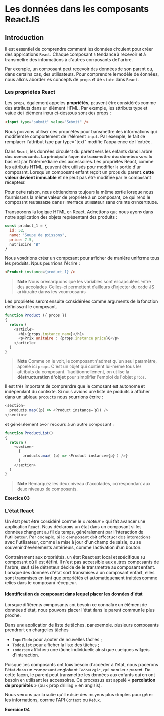 # Les données dans les composants ReactJS

## Introduction

Il est essentiel de comprendre comment les données circulent pour créer des applications `React`. Chaque composant a tendance à recevoir et à transmettre des informations à d'autres composants de l'arbre.

Par exemple, un composant peut recevoir des données de son parent ou, dans certains cas, des utilisateurs. Pour comprendre le modèle de données, nous allons aborder les concepts de `props` et de `state` dans `React`.

### Les propriétés React

Les `props`, également appelés **propriétés**, peuvent être considérés comme des attributs dans un élément HTML. Par exemple, les attributs type et value de l'élément input ci-dessous sont des props :

```html
<input type="submit" value="Submit" />
```

Nous pouvons utiliser ces propriétés pour transmettre des informations qui modifient le comportement de l'élément `input`. Par exemple, le fait de remplacer l'attribut type par type="text" modifie l'apparence de l'entrée.

Dans `React`, les données circulent du parent vers les enfants dans l'arbre des composants. La principale façon de transmettre des données vers le bas est par l'intermédiaire des accessoires. Les propriétés React, comme les attributs HTML, peuvent être utilisés pour modifier la sortie d'un composant. Lorsqu'un composant enfant reçoit un props du parent, **cette valeur devient immuable** et ne peut pas être modifiée par le composant récepteur.

Pour cette raison, nous obtiendrons toujours la même sortie lorsque nous fournissons la même valeur de propriété à un composant, ce qui rend le composant réutilisable dans l'interface utilisateur sans crainte d'incertitude.

Transposons la logique HTML en React. Admettons que nous ayons dans notre application des objets représentant des produits :
```js
const product_1 = {
  id: 52,
  name: "Soupe de poissons",
  price: 7.5,
  nutriScire "B"
}
```

Nous voudrions créer un composant pour afficher de manière uniforme tous les produits. Npus pourrions l'écrire :
```html
<Product instance={product_1} />
```

 > **Note** Nous oremarquons que les variables sont encapsulées entre des accolades. Celles-ci permettent d'ailleurs d'injecter du code JS arbittraire danss les vcomposants

Les propriétés seront ensuite considérées comme arguments de la fonction définissant le composant.
```js
function Product ({ props })
{
  return (
    <article>
      <h1>{props.instance.name}</h1>
      <p>Prix unitaire : {props.instance.price}€</p>
    </article>
  )
}
```

> **Note** Comme on le voit, le composant n'admet qu'un seul paramètre, appelé ici `props`. C'est un objet qui contient lui-même tous les attributs du composant. Traditionnellement, on utilise la **déstructuration d'objet** pour simplifier l'emploi de l'objet `props`.

Il est très important de comprendre que le comosant est autonome et indépendant du contexte. Si nous avions une liste de produits à afficher dans un tableau `products` nous pourrions écrire :
```js
<section>
  products.map((p) => <Product instance={p}) />
</section>
```
et généralement avoir recours à un autre composant :
```js
function ProductList()
{
  return (
    <section>
      {
        products.map( (p) => <Product instance={p} ) />}
      }
    </section>
  )
}
```

> **Note** Remarquez les deux niveau d'accolades, correspondant aux deux niveaux de composants.

**Exercice 03**

### L'état React

Un état peut être considéré comme le « _moteur_ » qui fait avancer une application `React`. Nous déclarons un état dans un composant si les données changent au fil du temps, généralement par l'interaction de l'utilisateur. Par exemple, si le composant doit effectuer des interactions avec l'utilisateur, comme la mise à jour d'un champ de saisie, ou se souvenir d'événements antérieurs, comme l'activation d'un bouton.

Contrairement aux propriétés, un état React est local et spécifique au composant où il est défini. Il n'est pas accessible aux autres composants de l'arbre, sauf si le détenteur décide de le transmettre au composant enfant. Lorsque des données d'état sont transmises à un composant enfant, elles sont transmises en tant que propriétés et automatiquement traitées comme telles dans le composant récepteur.

#### Identification du composant dans lequel placer les données d'état

Lorsque différents composants ont besoin de connaître un élément de données d'état, nous pouvons placer l'état dans le parent commun le plus proche.

Dans une application de liste de tâches, par exemple, plusieurs composants prendront en charge les tâches :
- `InputTodo` pour ajouter de nouvelles tâches ;
- `TodosList` pour afficher la liste des tâches ;
- `TodoItem` affichera une tâche individuelle ainsi que quelques wifgets d'interaction.

Puisque ces composants ont tous besoin d'accéder à l'état, nous placerons l'état dans un composant englobant `TodosLogic`, qui sera leur parent. De cette façon, le parent peut transmettre les données aux enfants qui en ont besoin en utilisant les accessoires. Ce processus est appelé « **percolation de propriétés** » (ou « prop drilling » en anglais).

Nous verrons par la suite qu'il existe des moyens plus simples pour gérer les informations, comme l'API `Context` ou `Redux`.

**Exercice 04**

